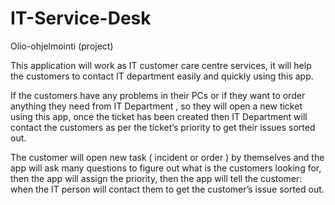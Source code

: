 # IT-Service-Desk
Olio-ohjelmointi (project)

This application will work as IT customer care centre services, it will help the customers to contact IT department easily and quickly using this app.

If the customers have any problems in their PCs or if they want to order anything they need from IT Department , so they will open a new ticket using this app, once the ticket has been created then IT Department will contact the customers as per the ticket’s priority to get their issues sorted out.

The customer will open new task ( incident or order ) by themselves and the app will ask many questions to figure out what is the customers looking for, then the app will assign the priority, then the app will tell the customer: when the IT person will contact them to get the customer’s issue sorted out.
